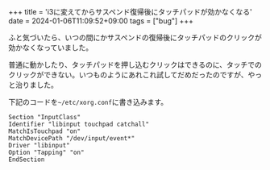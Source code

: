 +++
title = 'i3に変えてからサスペンド復帰後にタッチパッドが効かなくなる'
date = 2024-01-06T11:09:52+09:00
tags = ["bug"]
+++

ふと気づいたら、いつの間にかサスペンドの復帰後にタッチパッドのクリックが効かなくなっていました。

普通に動かしたり、タッチパッドを押し込むクリックはできるのに、タッチでのクリックができない。いつものようにあれこれ試してだめだったのですが、やっと治りました。

下記のコードを`~/etc/xorg.conf`に書き込みます。

```
Section "InputClass"
Identifier "libinput touchpad catchall"
MatchIsTouchpad "on"
MatchDevicePath "/dev/input/event*"
Driver "libinput"
Option "Tapping" "on"
EndSection
```


